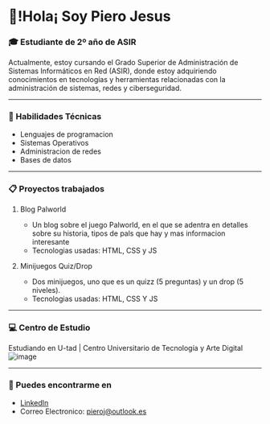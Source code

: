 # 🌟!Hola¡ Soy Piero Jesus 
### 🎓 Estudiante de 2º año de ASIR
Actualmente, estoy cursando el Grado Superior de Administración de Sistemas Informáticos en Red (ASIR), donde estoy adquiriendo conocimientos en tecnologías y herramientas relacionadas con la administración de sistemas, redes y ciberseguridad.
* * *
### 🚀 Habilidades Técnicas
- Lenguajes de programacion
- Sistemas Operativos
- Administracion de redes
- Bases de datos
* * *
### 📋 Proyectos trabajados
1. Blog Palworld
   - Un blog sobre el juego Palworld, en el que se adentra en detalles sobre su historia, tipos de pals que hay y mas informacion interesante
   - Tecnologias usadas: HTML, CSS y JS
     
2. Minijuegos Quiz/Drop
   - Dos minijuegos, uno que es un quizz (5 preguntas) y un drop (5 niveles).
   - Tecnologias usadas: HTML, CSS Y JS
* * *
### 💻 Centro de Estudio
Estudiando en U-tad | Centro Universitario de Tecnología y Arte Digital ![image](https://github.com/user-attachments/assets/a461c47c-4d1c-4960-aa58-c7259724de3f)

* * *
### 🚩 Puedes encontrarme en
- [LinkedIn](https://www.linkedin.com/in/piero-jesus-53aa02291/)
- Correo Electronico: [pieroj@outlook.es](mailto:pieroj@outlook.es)
